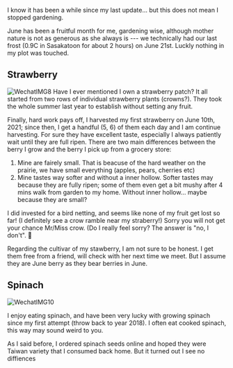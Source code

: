 I know it has been a while since my last update... but this does not mean I stopped gardening. 

June has been a fruitful month for me, gardening wise, although mother nature is not as generous as she always is --- we technically had our last frost (0.9C in Sasakatoon for about 2 hours) on June 21st. Luckly nothing in my plot was touched. 

## Strawberry 
![WechatIMG8](https://user-images.githubusercontent.com/79727789/123738652-710cf000-d862-11eb-8cb3-cd9f41f55ff4.jpeg)
Have I ever mentioned I own a strawberry patch? It all started from two rows of individual strawberry plants (crowns?). They took the whole summer last year to establish without setting any fruit. 

Finally, hard work pays off, I harvested my first strawberry on June 10th, 2021; since then, I get a handful (5, 6) of them each day and I am continue harvesting. For sure they have excellent taste, especially I always patiently wait until they are full ripen. There are two main differences between the berry I grow and the berry I pick up from a grocery store:
1. Mine are fairely small. That is beacuse of the hard weather on the prairie, we have small everything (apples, pears, cherries etc)
2. Mine tastes way softer and without a inner hollow. Softer tastes may because they are fully ripen; some of them even get a bit mushy after 4 mins walk from garden to my home. Without inner hollow... maybe because they are small? 

I did invested for a bird netting, and seems like none of my fruit get lost so far! (I definitely see a crow ramble near my straberry!) Sorry you will not get your chance Mr/Miss crow. (Do I really feel sorry? The answer is "no, I don't". 😬

Regarding the cultivar of my stawberry, I am not sure to be honest. I get them free from a friend, will check with her next time we meet. But I assume they are June berry as they bear berries in June. 

## Spinach
![WechatIMG10](https://user-images.githubusercontent.com/79727789/123739627-31470800-d864-11eb-8465-17de7dd34ede.jpeg)

I enjoy eating spinach, and have been very lucky with growing spinach since my first attempt (throw back to year 2018). I often eat cooked spinach, this way may sound weird to you. 

As I said before, I ordered spinach seeds online and hoped they were Taiwan variety that I consumed back home. But it turned out I see no diffiences 
